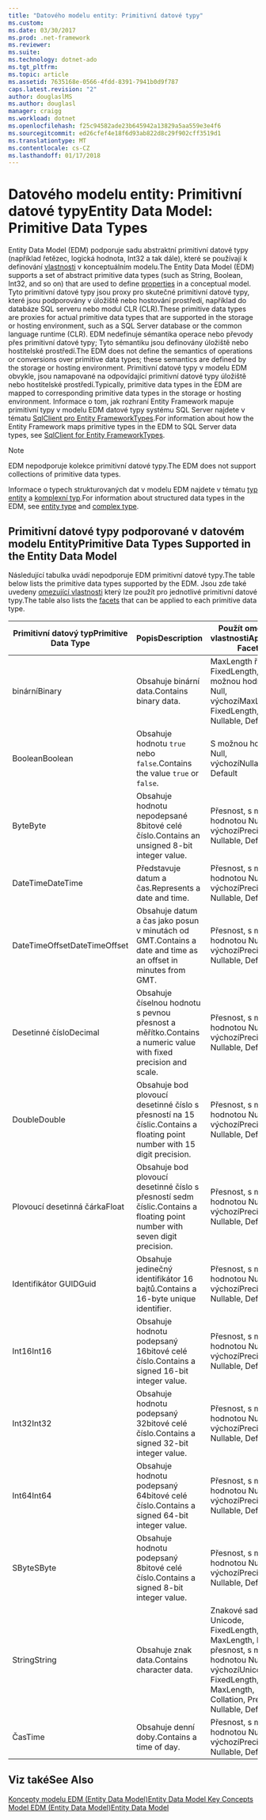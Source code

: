 ```yaml
---
title: "Datového modelu entity: Primitivní datové typy"
ms.custom: 
ms.date: 03/30/2017
ms.prod: .net-framework
ms.reviewer: 
ms.suite: 
ms.technology: dotnet-ado
ms.tgt_pltfrm: 
ms.topic: article
ms.assetid: 7635168e-0566-4fdd-8391-7941b0d9f787
caps.latest.revision: "2"
author: douglaslMS
ms.author: douglasl
manager: craigg
ms.workload: dotnet
ms.openlocfilehash: f25c94582ade23b645942a13829a5aa559e3e4f6
ms.sourcegitcommit: ed26cfef4e18f6d93ab822d8c29f902cff3519d1
ms.translationtype: MT
ms.contentlocale: cs-CZ
ms.lasthandoff: 01/17/2018
---
```

# <a name="entity-data-model-primitive-data-types"></a><span data-ttu-id="053fb-102">Datového modelu entity: Primitivní datové typy</span><span class="sxs-lookup"><span data-stu-id="053fb-102">Entity Data Model: Primitive Data Types</span></span>
<span data-ttu-id="053fb-103">Entity Data Model (EDM) podporuje sadu abstraktní primitivní datové typy (například řetězec, logická hodnota, Int32 a tak dále), které se používají k definování [vlastnosti](../../../../docs/framework/data/adonet/property.md) v konceptuálním modelu.</span><span class="sxs-lookup"><span data-stu-id="053fb-103">The Entity Data Model (EDM) supports a set of abstract primitive data types (such as String, Boolean, Int32, and so on) that are used to define [properties](../../../../docs/framework/data/adonet/property.md) in a conceptual model.</span></span> <span data-ttu-id="053fb-104">Tyto primitivní datové typy jsou proxy pro skutečné primitivní datové typy, které jsou podporovány v úložiště nebo hostování prostředí, například do databáze SQL serveru nebo modul CLR (CLR).</span><span class="sxs-lookup"><span data-stu-id="053fb-104">These primitive data types are proxies for actual primitive data types that are supported in the storage or hosting environment, such as a SQL Server database or the common language runtime (CLR).</span></span> <span data-ttu-id="053fb-105">EDM nedefinuje sémantika operace nebo převody přes primitivní datové typy; Tyto sémantiku jsou definovány úložiště nebo hostitelské prostředí.</span><span class="sxs-lookup"><span data-stu-id="053fb-105">The EDM does not define the semantics of operations or conversions over primitive data types; these semantics are defined by the storage or hosting environment.</span></span> <span data-ttu-id="053fb-106">Primitivní datové typy v modelu EDM obvykle, jsou namapované na odpovídající primitivní datové typy úložiště nebo hostitelské prostředí.</span><span class="sxs-lookup"><span data-stu-id="053fb-106">Typically, primitive data types in the EDM are mapped to corresponding primitive data types in the storage or hosting environment.</span></span> <span data-ttu-id="053fb-107">Informace o tom, jak rozhraní Entity Framework mapuje primitivní typy v modelu EDM datové typy systému SQL Server najdete v tématu [SqlClient pro Entity FrameworkTypes](../../../../docs/framework/data/adonet/ef/sqlclient-for-ef-types.md).</span><span class="sxs-lookup"><span data-stu-id="053fb-107">For information about how the Entity Framework maps primitive types in the EDM to SQL Server data types, see [SqlClient for Entity FrameworkTypes](../../../../docs/framework/data/adonet/ef/sqlclient-for-ef-types.md).</span></span>  
  
> [!NOTE]
>  <span data-ttu-id="053fb-108">EDM nepodporuje kolekce primitivní datové typy.</span><span class="sxs-lookup"><span data-stu-id="053fb-108">The EDM does not support collections of primitive data types.</span></span>  
  
 <span data-ttu-id="053fb-109">Informace o typech strukturovaných dat v modelu EDM najdete v tématu [typ entity](../../../../docs/framework/data/adonet/entity-type.md) a [komplexní typ](../../../../docs/framework/data/adonet/complex-type.md).</span><span class="sxs-lookup"><span data-stu-id="053fb-109">For information about structured data types in the EDM, see [entity type](../../../../docs/framework/data/adonet/entity-type.md) and [complex type](../../../../docs/framework/data/adonet/complex-type.md).</span></span>  
  
## <a name="primitive-data-types-supported-in-the-entity-data-model"></a><span data-ttu-id="053fb-110">Primitivní datové typy podporované v datovém modelu Entity</span><span class="sxs-lookup"><span data-stu-id="053fb-110">Primitive Data Types Supported in the Entity Data Model</span></span>  
 <span data-ttu-id="053fb-111">Následující tabulka uvádí nepodporuje EDM primitivní datové typy.</span><span class="sxs-lookup"><span data-stu-id="053fb-111">The table below lists the primitive data types supported by the EDM.</span></span> <span data-ttu-id="053fb-112">Jsou zde také uvedeny [omezující vlastnosti](../../../../docs/framework/data/adonet/facet.md) který lze použít pro jednotlivé primitivní datové typy.</span><span class="sxs-lookup"><span data-stu-id="053fb-112">The table also lists the [facets](../../../../docs/framework/data/adonet/facet.md) that can be applied to each primitive data type.</span></span>  
  
|<span data-ttu-id="053fb-113">Primitivní datový typ</span><span class="sxs-lookup"><span data-stu-id="053fb-113">Primitive Data Type</span></span>|<span data-ttu-id="053fb-114">Popis</span><span class="sxs-lookup"><span data-stu-id="053fb-114">Description</span></span>|<span data-ttu-id="053fb-115">Použít omezující vlastnosti</span><span class="sxs-lookup"><span data-stu-id="053fb-115">Applicable Facets</span></span>|  
|-------------------------|-----------------|-----------------------|  
|<span data-ttu-id="053fb-116">binární</span><span class="sxs-lookup"><span data-stu-id="053fb-116">Binary</span></span>|<span data-ttu-id="053fb-117">Obsahuje binární data.</span><span class="sxs-lookup"><span data-stu-id="053fb-117">Contains binary data.</span></span>|<span data-ttu-id="053fb-118">MaxLength řetězci FixedLength, s možnou hodnotou Null, výchozí</span><span class="sxs-lookup"><span data-stu-id="053fb-118">MaxLength, FixedLength, Nullable, Default</span></span>|  
|<span data-ttu-id="053fb-119">Boolean</span><span class="sxs-lookup"><span data-stu-id="053fb-119">Boolean</span></span>|<span data-ttu-id="053fb-120">Obsahuje hodnotu `true` nebo `false`.</span><span class="sxs-lookup"><span data-stu-id="053fb-120">Contains the value `true` or `false`.</span></span>|<span data-ttu-id="053fb-121">S možnou hodnotou Null, výchozí</span><span class="sxs-lookup"><span data-stu-id="053fb-121">Nullable, Default</span></span>|  
|<span data-ttu-id="053fb-122">Byte</span><span class="sxs-lookup"><span data-stu-id="053fb-122">Byte</span></span>|<span data-ttu-id="053fb-123">Obsahuje hodnotu nepodepsané 8bitové celé číslo.</span><span class="sxs-lookup"><span data-stu-id="053fb-123">Contains an unsigned 8-bit integer value.</span></span>|<span data-ttu-id="053fb-124">Přesnost, s možnou hodnotou Null, výchozí</span><span class="sxs-lookup"><span data-stu-id="053fb-124">Precision, Nullable, Default</span></span>|  
|<span data-ttu-id="053fb-125">DateTime</span><span class="sxs-lookup"><span data-stu-id="053fb-125">DateTime</span></span>|<span data-ttu-id="053fb-126">Představuje datum a čas.</span><span class="sxs-lookup"><span data-stu-id="053fb-126">Represents a date and time.</span></span>|<span data-ttu-id="053fb-127">Přesnost, s možnou hodnotou Null, výchozí</span><span class="sxs-lookup"><span data-stu-id="053fb-127">Precision, Nullable, Default</span></span>|  
|<span data-ttu-id="053fb-128">DateTimeOffset</span><span class="sxs-lookup"><span data-stu-id="053fb-128">DateTimeOffset</span></span>|<span data-ttu-id="053fb-129">Obsahuje datum a čas jako posun v minutách od GMT.</span><span class="sxs-lookup"><span data-stu-id="053fb-129">Contains a date and time as an offset in minutes from GMT.</span></span>|<span data-ttu-id="053fb-130">Přesnost, s možnou hodnotou Null, výchozí</span><span class="sxs-lookup"><span data-stu-id="053fb-130">Precision, Nullable, Default</span></span>|  
|<span data-ttu-id="053fb-131">Desetinné číslo</span><span class="sxs-lookup"><span data-stu-id="053fb-131">Decimal</span></span>|<span data-ttu-id="053fb-132">Obsahuje číselnou hodnotu s pevnou přesnost a měřítko.</span><span class="sxs-lookup"><span data-stu-id="053fb-132">Contains a numeric value with fixed precision and scale.</span></span>|<span data-ttu-id="053fb-133">Přesnost, s možnou hodnotou Null, výchozí</span><span class="sxs-lookup"><span data-stu-id="053fb-133">Precision, Nullable, Default</span></span>|  
|<span data-ttu-id="053fb-134">Double</span><span class="sxs-lookup"><span data-stu-id="053fb-134">Double</span></span>|<span data-ttu-id="053fb-135">Obsahuje bod plovoucí desetinné číslo s přesností na 15 číslic.</span><span class="sxs-lookup"><span data-stu-id="053fb-135">Contains a floating point number with 15 digit precision.</span></span>|<span data-ttu-id="053fb-136">Přesnost, s možnou hodnotou Null, výchozí</span><span class="sxs-lookup"><span data-stu-id="053fb-136">Precision, Nullable, Default</span></span>|  
|<span data-ttu-id="053fb-137">Plovoucí desetinná čárka</span><span class="sxs-lookup"><span data-stu-id="053fb-137">Float</span></span>|<span data-ttu-id="053fb-138">Obsahuje bod plovoucí desetinné číslo s přesností sedm číslic.</span><span class="sxs-lookup"><span data-stu-id="053fb-138">Contains a floating point number with seven digit precision.</span></span>|<span data-ttu-id="053fb-139">Přesnost, s možnou hodnotou Null, výchozí</span><span class="sxs-lookup"><span data-stu-id="053fb-139">Precision, Nullable, Default</span></span>|  
|<span data-ttu-id="053fb-140">Identifikátor GUID</span><span class="sxs-lookup"><span data-stu-id="053fb-140">Guid</span></span>|<span data-ttu-id="053fb-141">Obsahuje jedinečný identifikátor 16 bajtů.</span><span class="sxs-lookup"><span data-stu-id="053fb-141">Contains a 16-byte unique identifier.</span></span>|<span data-ttu-id="053fb-142">Přesnost, s možnou hodnotou Null, výchozí</span><span class="sxs-lookup"><span data-stu-id="053fb-142">Precision, Nullable, Default</span></span>|  
|<span data-ttu-id="053fb-143">Int16</span><span class="sxs-lookup"><span data-stu-id="053fb-143">Int16</span></span>|<span data-ttu-id="053fb-144">Obsahuje hodnotu podepsaný 16bitové celé číslo.</span><span class="sxs-lookup"><span data-stu-id="053fb-144">Contains a signed 16-bit integer value.</span></span>|<span data-ttu-id="053fb-145">Přesnost, s možnou hodnotou Null, výchozí</span><span class="sxs-lookup"><span data-stu-id="053fb-145">Precision, Nullable, Default</span></span>|  
|<span data-ttu-id="053fb-146">Int32</span><span class="sxs-lookup"><span data-stu-id="053fb-146">Int32</span></span>|<span data-ttu-id="053fb-147">Obsahuje hodnotu podepsaný 32bitové celé číslo.</span><span class="sxs-lookup"><span data-stu-id="053fb-147">Contains a signed 32-bit integer value.</span></span>|<span data-ttu-id="053fb-148">Přesnost, s možnou hodnotou Null, výchozí</span><span class="sxs-lookup"><span data-stu-id="053fb-148">Precision, Nullable, Default</span></span>|  
|<span data-ttu-id="053fb-149">Int64</span><span class="sxs-lookup"><span data-stu-id="053fb-149">Int64</span></span>|<span data-ttu-id="053fb-150">Obsahuje hodnotu podepsaný 64bitové celé číslo.</span><span class="sxs-lookup"><span data-stu-id="053fb-150">Contains a signed 64-bit integer value.</span></span>|<span data-ttu-id="053fb-151">Přesnost, s možnou hodnotou Null, výchozí</span><span class="sxs-lookup"><span data-stu-id="053fb-151">Precision, Nullable, Default</span></span>|  
|<span data-ttu-id="053fb-152">SByte</span><span class="sxs-lookup"><span data-stu-id="053fb-152">SByte</span></span>|<span data-ttu-id="053fb-153">Obsahuje hodnotu podepsaný 8bitové celé číslo.</span><span class="sxs-lookup"><span data-stu-id="053fb-153">Contains a signed 8-bit integer value.</span></span>|<span data-ttu-id="053fb-154">Přesnost, s možnou hodnotou Null, výchozí</span><span class="sxs-lookup"><span data-stu-id="053fb-154">Precision, Nullable, Default</span></span>|  
|<span data-ttu-id="053fb-155">String</span><span class="sxs-lookup"><span data-stu-id="053fb-155">String</span></span>|<span data-ttu-id="053fb-156">Obsahuje znak data.</span><span class="sxs-lookup"><span data-stu-id="053fb-156">Contains character data.</span></span>|<span data-ttu-id="053fb-157">Znakové sady Unicode, FixedLength, MaxLength, kolace, přesnost, s možnou hodnotou Null, výchozí</span><span class="sxs-lookup"><span data-stu-id="053fb-157">Unicode, FixedLength, MaxLength, Collation, Precision, Nullable, Default</span></span>|  
|<span data-ttu-id="053fb-158">Čas</span><span class="sxs-lookup"><span data-stu-id="053fb-158">Time</span></span>|<span data-ttu-id="053fb-159">Obsahuje denní doby.</span><span class="sxs-lookup"><span data-stu-id="053fb-159">Contains a time of day.</span></span>|<span data-ttu-id="053fb-160">Přesnost, s možnou hodnotou Null, výchozí</span><span class="sxs-lookup"><span data-stu-id="053fb-160">Precision, Nullable, Default</span></span>|  
  
## <a name="see-also"></a><span data-ttu-id="053fb-161">Viz také</span><span class="sxs-lookup"><span data-stu-id="053fb-161">See Also</span></span>  
 [<span data-ttu-id="053fb-162">Koncepty modelu EDM (Entity Data Model)</span><span class="sxs-lookup"><span data-stu-id="053fb-162">Entity Data Model Key Concepts</span></span>](../../../../docs/framework/data/adonet/entity-data-model-key-concepts.md)  
 [<span data-ttu-id="053fb-163">Model EDM (Entity Data Model)</span><span class="sxs-lookup"><span data-stu-id="053fb-163">Entity Data Model</span></span>](../../../../docs/framework/data/adonet/entity-data-model.md)
